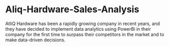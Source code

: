 # Aliq-Hardware-Sales-Analysis
AtliQ Hardware has been a rapidly growing company in recent years, and they have decided to implement data analytics using PowerBi in their company for the first time to surpass their competitors in the market and to make data-driven decisions.
